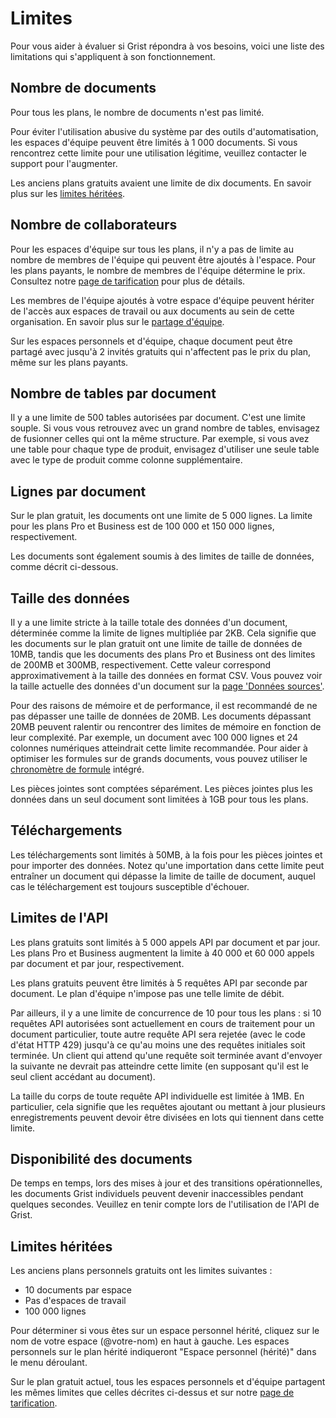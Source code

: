 # Limites

Pour vous aider à évaluer si Grist répondra à vos besoins, voici une liste des limitations qui s'appliquent à son fonctionnement.

## Nombre de documents

Pour tous les plans, le nombre de documents n'est pas limité.

Pour éviter l'utilisation abusive du système par des outils d'automatisation, les espaces d'équipe peuvent être limités à 1 000 documents. Si vous rencontrez cette limite pour une utilisation légitime, veuillez contacter le support pour l'augmenter.

Les anciens plans gratuits avaient une limite de dix documents. En savoir plus sur les [limites héritées](#legacy-limits).

## Nombre de collaborateurs

Pour les espaces d'équipe sur tous les plans, il n'y a pas de limite au nombre de membres de l'équipe qui peuvent être ajoutés à l'espace. Pour les plans payants, le nombre de membres de l'équipe détermine le prix. Consultez notre [page de tarification](https://www.getgrist.com/pricing) pour plus de détails.

Les membres de l'équipe ajoutés à votre espace d'équipe peuvent hériter de l'accès aux espaces de travail ou aux documents au sein de cette organisation. En savoir plus sur le [partage d'équipe](team-sharing.md).

Sur les espaces personnels et d'équipe, chaque document peut être partagé avec jusqu'à 2 invités gratuits qui n'affectent pas le prix du plan, même sur les plans payants.

## Nombre de tables par document

Il y a une limite de 500 tables autorisées par document. C'est une limite souple. Si vous vous retrouvez avec un grand nombre de tables, envisagez de fusionner celles qui ont la même structure. Par exemple, si vous avez une table pour chaque type de produit, envisagez d'utiliser une seule table avec le type de produit comme colonne supplémentaire.

## Lignes par document

Sur le plan gratuit, les documents ont une limite de 5 000 lignes. La limite pour les plans Pro et Business est de 100 000 et 150 000 lignes, respectivement.

Les documents sont également soumis à des limites de taille de données, comme décrit ci-dessous.

## Taille des données

Il y a une limite stricte à la taille totale des données d'un document, déterminée comme la limite de lignes multipliée par 2KB. Cela signifie que les documents sur le plan gratuit ont une limite de taille de données de 10MB, tandis que les documents des plans Pro et Business ont des limites de 200MB et 300MB, respectivement. Cette valeur correspond approximativement à la taille des données en format CSV. Vous pouvez voir la taille actuelle des données d'un document sur la [page 'Données sources'](https://support.getgrist.com/raw-data/#usage).

Pour des raisons de mémoire et de performance, il est recommandé de ne pas dépasser une taille de données de 20MB. Les documents dépassant 20MB peuvent ralentir ou rencontrer des limites de mémoire en fonction de leur complexité. Par exemple, un document avec 100 000 lignes et 24 colonnes numériques atteindrait cette limite recommandée. Pour aider à optimiser les formules sur de grands documents, vous pouvez utiliser le [chronomètre de formule](https://support.getgrist.com/formula-timer/) intégré.

Les pièces jointes sont comptées séparément. Les pièces jointes plus les données dans un seul document sont limitées à 1GB pour tous les plans.

## Téléchargements

Les téléchargements sont limités à 50MB, à la fois pour les pièces jointes et pour importer des données. Notez qu'une importation dans cette limite peut entraîner un document qui dépasse la limite de taille de document, auquel cas le téléchargement est toujours susceptible d'échouer.

## Limites de l'API

Les plans gratuits sont limités à 5 000 appels API par document et par jour. Les plans Pro et Business augmentent la limite à 40 000 et 60 000 appels par document et par jour, respectivement.

Les plans gratuits peuvent être limités à 5 requêtes API par seconde par document. Le plan d'équipe n'impose pas une telle limite de débit.

Par ailleurs, il y a une limite de concurrence de 10 pour tous les plans : si 10 requêtes API autorisées sont actuellement en cours de traitement pour un document particulier, toute autre requête API sera rejetée (avec le code d'état HTTP 429) jusqu'à ce qu'au moins une des requêtes initiales soit terminée. Un client qui attend qu'une requête soit terminée avant d'envoyer la suivante ne devrait pas atteindre cette limite (en supposant qu'il est le seul client accédant au document).

La taille du corps de toute requête API individuelle est limitée à 1MB. En particulier, cela signifie que les requêtes ajoutant ou mettant à jour plusieurs enregistrements peuvent devoir être divisées en lots qui tiennent dans cette limite.

## Disponibilité des documents

De temps en temps, lors des mises à jour et des transitions opérationnelles, les documents Grist individuels peuvent devenir inaccessibles pendant quelques secondes. Veuillez en tenir compte lors de l'utilisation de l'API de Grist.

## Limites héritées

Les anciens plans personnels gratuits ont les limites suivantes :

* 10 documents par espace
* Pas d'espaces de travail
* 100 000 lignes

Pour déterminer si vous êtes sur un espace personnel hérité, cliquez sur le nom de votre espace (@votre-nom) en haut à gauche. Les espaces personnels sur le plan hérité indiqueront "Espace personnel (hérité)" dans le menu déroulant.

Sur le plan gratuit actuel, tous les espaces personnels et d'équipe partagent les mêmes limites que celles décrites ci-dessus et sur notre [page de tarification](https://www.getgrist.com/pricing).